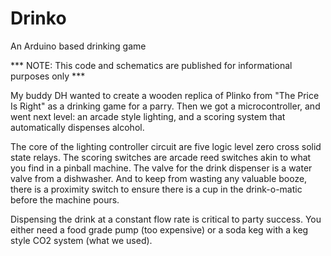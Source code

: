 # Drinko
An Arduino based drinking game

*** NOTE: This code and schematics are published for informational purposes only ***

My buddy DH wanted to create a wooden replica of Plinko from "The Price Is Right" as a drinking game for a parry.  Then we got a microcontroller, and went next level: an arcade style lighting, and a scoring system that automatically dispenses alcohol.  

The core of the lighting controller circuit are five logic level zero cross solid state relays.  The scoring switches are arcade reed switches akin to what you find in a pinball machine.  The valve for the drink dispenser is a water valve from a dishwasher.  And to keep from wasting any valuable booze, there is a proximity switch to ensure there is a cup in the drink-o-matic before the machine pours.  

Dispensing the drink at a constant flow rate is critical to party success.  You either need a food grade pump (too expensive) or a soda keg with a keg style CO2 system (what we used).   
